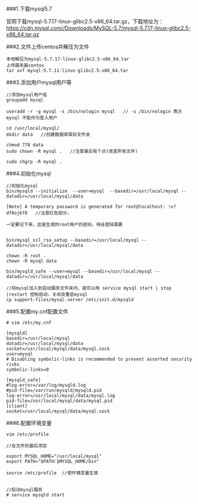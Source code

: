 
###1.下载mysql5.7

官网下载mysql-5.7.17-linux-glibc2.5-x86_64.tar.gz，下载地址为：
https://cdn.mysql.com//Downloads/MySQL-5.7/mysql-5.7.17-linux-glibc2.5-x86_64.tar.gz

###2.文件上传centos并解压为文件
```
本地解压为mysql-5.7.17-linux-glibc2.5-x86_64.tar  
上传服务器centos
tar xvf mysql-5.7.11-linux-glibc2.5-x86_64.tar
```
###3.添加用户mysql用户等
```
//添加mysql用户组
groupadd mysql  

useradd -r -g mysql -s /bin/nologin mysql   // -s /bin/nologin 表示mysql 不能作为登入用户

cd /usr/local/mysql/
mkdir data   //创建数据库保存文件夹

chmod 770 data
sudo chown -R mysql .   //注意最后有个点(改变所有文件)

sudo chgrp -R mysql .
```
###4.初始化mysql
```
//初始化mysql
bin/mysqld --initialize  --user=mysql  --basedir=/usr/local/mysql --datadir=/usr/local/mysql/data

[Note] A temporary password is generated for root@localhost: !x?df8oj6f8   //注意红色部分，

一定要记下来，这是生成的root用户的密码，待会登陆需要


bin/mysql_ssl_rsa_setup --basedir=/usr/local/mysql --datadir=/usr/local/mysql/data 

chown -R root .
chown -R mysql data

bin/mysqld_safe --user=mysql --basedir=/usr/local/mysql --datadir=/usr/local/mysql/data

//将mysql加入到启动服务文件夹内，就可以用 service mysql start | stop |restart 控制启动，关闭及重启mysql 
cp support-files/mysql.server /etc/init.d/mysqld 
```
###5.配置my.cnf配置文件

```
# vim /etc/my.cnf

[mysqld]
basedir=/usr/local/mysql
datadir=/usr/local/mysql/data
socket=/usr/local/mysql/data/mysql.sock
user=mysql
# Disabling symbolic-links is recommended to prevent assorted security risks
symbolic-links=0

[mysqld_safe]
#log-error=/var/log/mysqld.log
#pid-file=/var/run/mysqld/mysqld.pid
log-error=/usr/local/mysql/data/mysql.log
pid-file=/usr/local/mysql/data/mysql.pid
[client]
socket=/usr/local/mysql/data/mysql.sock

```
###6.配置环境变量
```
vim /etc/profile

//在文件的最后添加

export MYSQL_HOME="/usr/local/mysql"
export PATH="$PATH:$MYSQL_HOME/bin"

source /etc/profile  //使环境变量生效


//启动mysql服务
# service mysqld start
```
